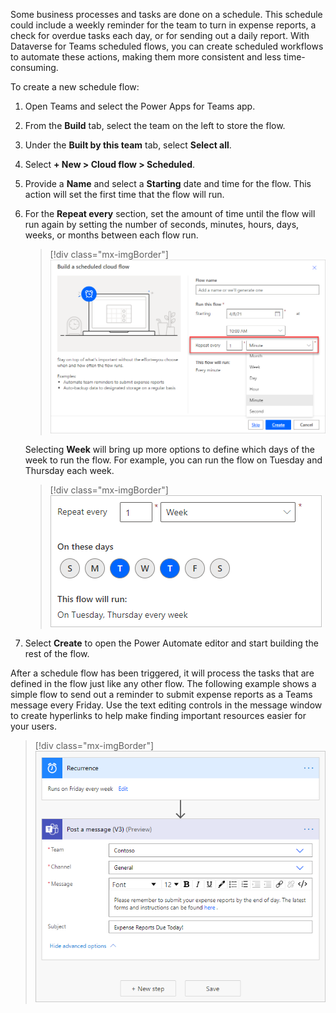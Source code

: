 Some business processes and tasks are done on a schedule. This schedule could include a weekly reminder for the team to turn in expense reports, a check for overdue tasks each day, or for sending out a daily report. With Dataverse for Teams scheduled flows, you can create scheduled workflows to automate these actions, making them more consistent and less time-consuming.

To create a new schedule flow:

1. Open Teams and select the Power Apps for Teams app.

1. From the **Build** tab, select the team on the left to store the flow.

1. Under the **Built by this team** tab, select **Select all**.

1. Select **+ New > Cloud flow > Scheduled**.

1. Provide a **Name** and select a **Starting** date and time for the flow. This action will set the first time that the flow will run.

1. For the **Repeat every** section, set the amount of time until the flow will run again by setting the number of seconds, minutes, hours, days, weeks, or months between each flow run.

   > [!div class="mx-imgBorder"]
   > [![Screenshot of the Build a scheduled cloud flow dialog box.](../media/image-24.png)](../media/image-24.png#lightbox)

   Selecting **Week** will bring up more options to define which days of the week to run the flow. For example, you can run the flow on Tuesday and Thursday each week.

   > [!div class="mx-imgBorder"]
   > [![Screenshot of the dialog box with repeat set to every one week on Tuesdays and Thursdays.](../media/image-25.png)](../media/image-25.png#lightbox)

1. Select **Create** to open the Power Automate editor and start building the rest of the flow.

After a schedule flow has been triggered, it will process the tasks that are defined in the flow just like any other flow. The following example shows a simple flow to send out a reminder to submit expense reports as a Teams message every Friday. Use the text editing controls in the message window to create hyperlinks to help make finding important resources easier for your users.

> [!div class="mx-imgBorder"]
> [![Screenshot of the completed flow for Friday expense reminders.](../media/image-26.png)](../media/image-26.png#lightbox)
